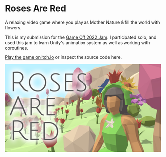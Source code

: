 # Roses Are Red

A relaxing video game where you play as Mother Nature &amp; fill the world with flowers.

This is my submission for the [Game Off 2022 Jam](https://itch.io/jam/game-off-2022).
I participated solo, and used this jam to learn Unity's animation system as well as working with coroutines.

[Play the game on itch.io](https://tijmenmatthys.itch.io/rosesarered) or inspect the source code here.

![Cover Image](RosesAreRed_Main.jpg)
